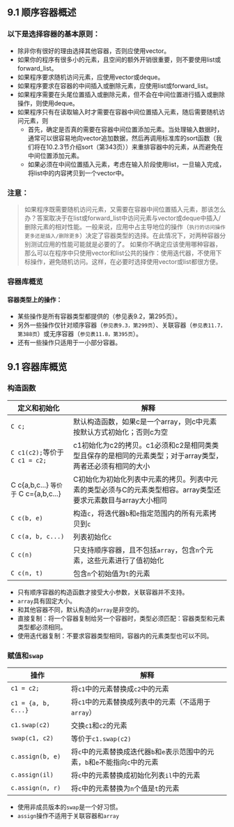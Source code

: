 ## 9.1 顺序容器概述
### 以下是选择容器的基本原则：
- 除非你有很好的理由选择其他容器，否则应使用vector。
- 如果你的程序有很多小的元素，且空间的额外开销很重要，则不要使用list或forward_list。
- 如果程序要求随机访问元素，应使用vector或deque。
- 如果程序要求在容器的中间插入或删除元素，应使用list或forward_list。
- 如果程序需要在头尾位置插入或删除元素，但不会在中间位置进行插入或删除操作，则使用deque。
- 如果程序只有在读取输入时才需要在容器中间位置插入元素，随后需要随机访问元素，则
  - 首先，确定是否真的需要在容器中间位置添加元素。当处理输入数据时，通常可以很容易地向vector追加数据，然后再调用标准库的sort函数（我们将在10.2.3节介绍sort（第343页））来重排容器中的元素，从而避免在中间位置添加元素。
  -  如果必须在中间位置插入元素，考虑在输入阶段使用list，一旦输入完成，将list中的内容拷贝到一个vector中。
 ### 注意：
> 如果程序既需要随机访问元素，又需要在容器中间位置插入元素，那该怎么办？答案取决于在list或forward_list中访问元素与vector或deque中插入/删除元素的相对性能。一般来说，应用中占主导地位的操作（`执行的访问操作更多还是插入/删除更多`）决定了容器类型的选择。在此情况下，对两种容器分别测试应用的性能可能就是必要的了。
如果你不确定应该使用哪种容器，那么可以在程序中只使用vector和list公共的操作：使用迭代器，不使用下标操作，避免随机访问。这样，在必要时选择使用vector或list都很方便。

### 容器库概览
#### 容器类型上的操作：
- 某些操作是所有容器类型都提供的（参见表9.2，第295页）。
- 另外一些操作仅针对顺序容器（`参见表9.3，第299页`）、关联容器（`参见表11.7，第388页`）或无序容器（`参见表11.8，第395页`）。
- 还有一些操作只适用于一小部分容器。

## 9.1 容器库概览 
### 构造函数

| 定义和初始化 | 解释 |
|-----|-----|
| `C c;` | 默认构造函数，如果c是一个array，则c中元素按默认方式初始化；否则c为空 |
| `C c1(c2);`等价于`C c1 = c2;` | c1初始化为c2的拷贝。c1必须和c2是相同类类型且保存的是相同的元素类型；对于array类型，两者还必须有相同的大小 |
| C c{a,b,c...} `等价于` C c={a,b,c...} | C初始化为初始化列表中元素的拷贝。列表中元素的类型必须与C的元素类型相容。array类型还要求元素数目与array大小相同 |
| `C c(b, e)` | 构造`c`，将迭代器`b`和`e`指定范围内的所有元素拷贝到`c` |
| `C c(a, b, c...)` | 列表初始化`c` |
| `C c(n)` | 只支持顺序容器，且不包括`array`，包含`n`个元素，这些元素进行了值初始化 |
| `C c(n, t)` | 包含`n`个初始值为`t`的元素 |

- 只有顺序容器的构造函数才接受大小参数，关联容器并不支持。
- `array`具有固定大小。
- 和其他容器不同，默认构造的`array`是非空的。
- 直接复制：将一个容器复制给另一个容器时，类型必须匹配：容器类型和元素类型都必须相同。
- 使用迭代器复制：不要求容器类型相同，容器内的元素类型也可以不同。

### 赋值和`swap`

| 操作 | 解释 |
|-----|-----|
| `c1 = c2;` | 将`c1`中的元素替换成`c2`中的元素 |
| `c1 = {a, b, c...}` | 将`c1`中的元素替换成列表中的元素（不适用于`array`） |
| `c1.swap(c2)` | 交换`c1`和`c2`的元素 |
| `swap(c1, c2)` | 等价于`c1.swap(c2)` |
| `c.assign(b, e)` | 将`c`中的元素替换成迭代器`b`和`e`表示范围中的元素，`b`和`e`不能指向`c`中的元素 |
| `c.assign(il)` | 将`c`中的元素替换成初始化列表`il`中的元素 |
| `c.assign(n, r)` | 将`c`中的元素替换为`n`个值是`t`的元素 |

- 使用非成员版本的`swap`是一个好习惯。
- `assign`操作不适用于关联容器和`array`
